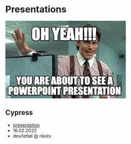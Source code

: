 # Presentations

![](/assets/ohyeah.jpg)
## Cypress

- [presentation](/cypress.md)
- 16.02.2022
- dev/lettøl @ rikstv
